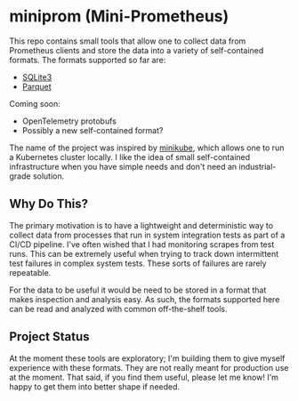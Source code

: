 # miniprom (Mini-Prometheus)

This repo contains small tools that allow one to collect data from Prometheus
clients and store the data into a variety of self-contained formats.
The formats supported so far are:

* [SQLite3](prom2sqlite)
* [Parquet](prom2parquet)

Coming soon:

* OpenTelemetry protobufs
* Possibly a new self-contained format? 

The name of the project was inspired by [minikube](https://minikube.sigs.k8s.io/docs/),
which allows one to run a Kubernetes cluster locally. I like the idea of small
self-contained infrastructure when you have simple needs and don't need an
industrial-grade solution.

## Why Do This?

The primary motivation is to have a lightweight and deterministic way to
collect data from processes that run in system integration tests as part of a
CI/CD pipeline. I've often wished that I had monitoring scrapes from test runs.
This can be extremely useful when trying to track down intermittent test 
failures in complex system tests. These sorts of failures are rarely 
repeatable.

For the data to be useful it would be need to be stored in a format that makes
inspection and analysis easy. As such, the formats supported here can be read
and analyzed with common off-the-shelf tools.

## Project Status

At the moment these tools are exploratory; I'm building them to give myself
experience with these formats. They are not really meant for production use at
the moment. That said, if you find them useful, please let me know! I'm happy
to get them into better shape if needed.
